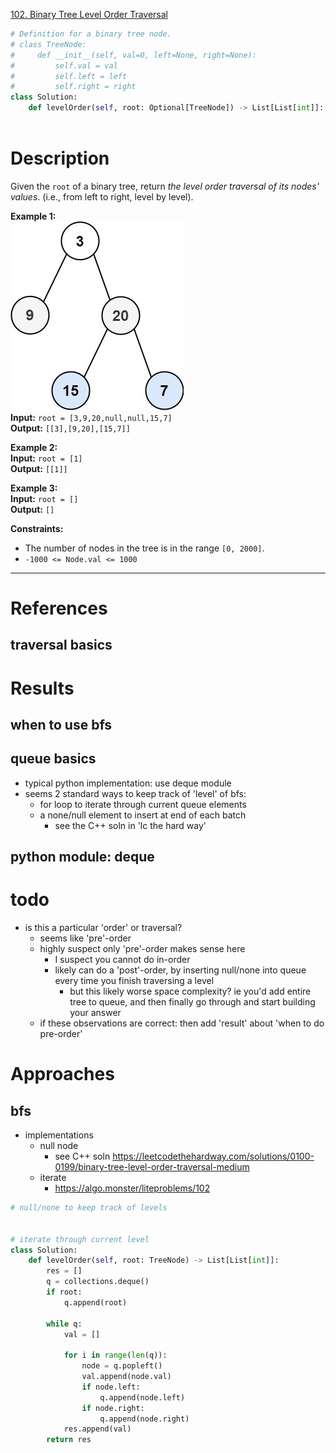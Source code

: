 [102. Binary Tree Level Order Traversal](https://leetcode.com/problems/binary-tree-level-order-traversal/)

```python
# Definition for a binary tree node.
# class TreeNode:
#     def __init__(self, val=0, left=None, right=None):
#         self.val = val
#         self.left = left
#         self.right = right
class Solution:
    def levelOrder(self, root: Optional[TreeNode]) -> List[List[int]]:
        
```

# Description
Given the `root` of a binary tree, return _the level order traversal of its nodes' values_. (i.e., from left to right, level by level).

**Example 1:**  
![](!assets/attachments/Pasted%20image%2020240227113852.png)  
**Input:** `root = [3,9,20,null,null,15,7]`  
**Output:** `[[3],[9,20],[15,7]]`  

**Example 2:**  
**Input:** `root = [1]`  
**Output:** `[[1]]`  

**Example 3:**  
**Input:** `root = []`  
**Output:** `[]`  

**Constraints:**
- The number of nodes in the tree is in the range `[0, 2000]`.
- `-1000 <= Node.val <= 1000`

---

# References

## traversal basics



# Results

## when to use bfs


## queue basics
- typical python implementation: use deque module
- seems 2 standard ways to keep track of 'level' of bfs:
	- for loop to iterate through current queue elements
	- a none/null element to insert at end of each batch
		- see the C++ soln in 'lc the hard way'



## python module: deque



# todo
- is this a particular 'order' or traversal?
	- seems like 'pre'-order
	- highly suspect only 'pre'-order makes sense here
		- I suspect you cannot do in-order
		- likely can do a 'post'-order, by inserting null/none into queue every time you finish traversing a level
			- but this likely worse space complexity? ie you'd add entire tree to queue, and then finally go through and start building your answer
	- if these observations are correct: then add 'result' about 'when to do pre-order'


# Approaches


## bfs
- implementations
	- null node
		- see C++ soln https://leetcodethehardway.com/solutions/0100-0199/binary-tree-level-order-traversal-medium
	- iterate
		- https://algo.monster/liteproblems/102



```python
# null/none to keep track of levels


# iterate through current level
class Solution:
    def levelOrder(self, root: TreeNode) -> List[List[int]]:
        res = []
        q = collections.deque()
        if root:
            q.append(root)

        while q:
            val = []

            for i in range(len(q)):
                node = q.popleft()
                val.append(node.val)
                if node.left:
                    q.append(node.left)
                if node.right:
                    q.append(node.right)
            res.append(val)
        return res

```
